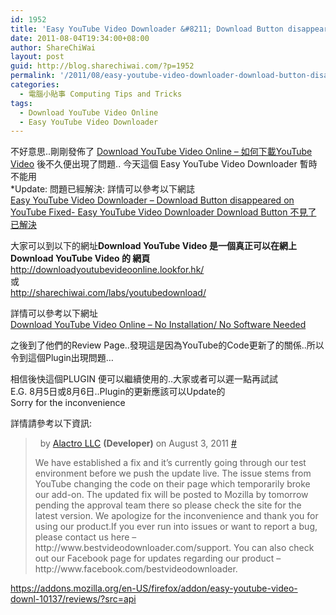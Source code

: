 ```yaml
---
id: 1952
title: 'Easy YouTube Video Downloader &#8211; Download Button disappeared on YouTube &#8211; Easy YouTube Video Downloader Download Button 不見了'
date: 2011-08-04T19:34:00+08:00
author: ShareChiWai
layout: post
guid: http://blog.sharechiwai.com/?p=1952
permalink: '/2011/08/easy-youtube-video-downloader-download-button-disappeared-on-youtube-easy-youtube-video-downloader-download-button-%e4%b8%8d%e8%a6%8b%e4%ba%86/'
categories:
  - 電腦小貼事 Computing Tips and Tricks
tags:
  - Download YouTube Video Online
  - Easy YouTube Video Downloader
---
```

不好意思..剛剛發佈了 [Download YouTube Video Online – 如何下載YouTube Video](http://blog.sharechiwai.com/2011/08/download-youtube-video-online-%e5%a6%82%e4%bd%95%e4%b8%8b%e8%bc%89youtube-video/ "Download YouTube Video Online – 如何下載YouTube Video") 後不久便出現了問題.. 今天這個 Easy YouTube Video Downloader 暫時不能用  
*Update: 問題已經解決: 詳情可以參考以下網誌  
<a title="Easy YouTube Video Downloader – Download Button disappeared on YouTube Fixed- Easy YouTube Video Downloader Download Button 不見了 已解決" href="http://blog.sharechiwai.com/2011/08/easy-youtube-video-downloader-download-button-disappeared-on-youtube-fixed-easy-youtube-video-downloader-download-button-%e4%b8%8d%e8%a6%8b%e4%ba%86-%e5%b7%b2%e8%a7%a3%e6%b1%ba/" target="_blank">Easy YouTube Video Downloader – Download Button disappeared on YouTube Fixed- Easy YouTube Video Downloader Download Button 不見了 已解決</a>

大家可以到以下的網址**Download YouTube Video 是一個真正可以在網上Download YouTube Video 的 網頁**  
<http://downloadyoutubevideoonline.lookfor.hk/>[  
](http://sharechiwai.com/labs/youtubedownload/) 或  
http://sharechiwai.com/labs/youtubedownload/</p> 

</a>詳情可以參考以下網址  
<a title="Permalink to Download YouTube Video Online – No Installation/ No Software Needed" href="http://blog.sharechiwai.com/2011/08/download-youtube-video-online-no-installation-no-software-needed/" rel="bookmark">Download YouTube Video Online – No Installation/ No Software Needed</a>

之後到了他們的Review Page..發現這是因為YouTube的Code更新了的關係..所以令到這個Plugin出現問題&#8230;

相信後快這個PLUGIN 便可以繼續使用的..大家或者可以遲一點再試試  
E.G. 8月5日或8月6日..Plugin的更新應該可以Update的  
Sorry for the inconvenience

詳情請參考以下資訊:

> <div>
>   <div>
>       by <a href="https://addons.mozilla.org/en-US/firefox/user/3658010/">Alactro LLC</a> <strong>(Developer)</strong> on August 3, 2011 <a href="https://addons.mozilla.org/en-US/firefox/addon/easy-youtube-video-downl-10137/reviews/303583/">#</a>
>   </div>
>   
>   <p>
>     We have established a fix and it&#8217;s currently going through our test environment before we push the update live. The issue stems from YouTube changing the code on their page which temporarily broke our add-on. The updated fix will be posted to Mozilla by tomorrow pending the approval team there so please check the site for the latest version. We apologize for the inconvenience and thank you for using our product.If you ever run into issues or want to report a bug, please contact us here &#8211; http://www.bestvideodownloader.com/support. You can also check out our Facebook page for updates regarding our product &#8211; http://www.facebook.com/bestvideodownloader.
>   </p>
> </div>

<https://addons.mozilla.org/en-US/firefox/addon/easy-youtube-video-downl-10137/reviews/?src=api>